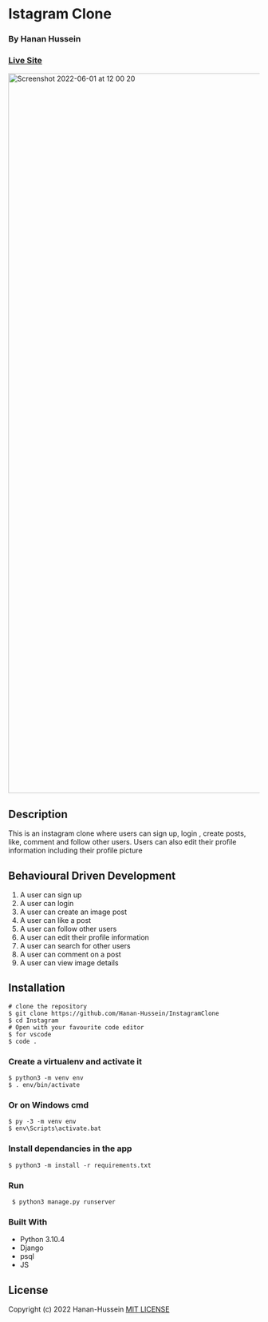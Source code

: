 #  Istagram Clone
### By Hanan Hussein
### [Live Site](https://hjgallery.herokuapp.com/) 


<img width="1440" alt="Screenshot 2022-06-01 at 12 00 20" src="https://user-images.githubusercontent.com/36597096/171379420-92f42c14-46eb-439a-9202-ff2aee2a0eb3.png">

## Description 
This is an instagram clone where users can sign up, login , create posts, like, comment and follow other users. Users can also edit their profile information including their profile picture
## Behavioural Driven Development
1. A user can sign up
2. A user can login
3. A user can create an image post
4. A user can like a post
5. A user can follow other users
6. A user can edit their profile information
7. A user can search for other users
8. A user can comment on a post
9. A user can view image details

## Installation

    # clone the repository
    $ git clone https://github.com/Hanan-Hussein/InstagramClone
    $ cd Instagram
    # Open with your favourite code editor
    $ for vscode 
    $ code .
    
    
### Create a virtualenv and activate it

    $ python3 -m venv env
    $ . env/bin/activate

### Or on Windows cmd

    $ py -3 -m venv env
    $ env\Scripts\activate.bat

### Install dependancies in the app

    $ python3 -m install -r requirements.txt 
    
 ### Run 
 
     $ python3 manage.py runserver
     
 ### Built With
* Python 3.10.4
* Django
* psql
* JS

## License
Copyright (c) 2022 Hanan-Hussein
[MIT LICENSE](https://github.com/Hanan-Hussein/InstagramClone/blob/master/LICENSE)
